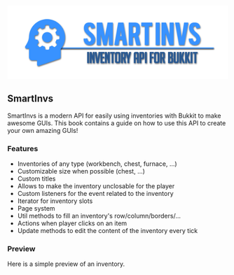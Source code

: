 ![](/assets/smart_invs.png)

## SmartInvs

SmartInvs is a modern API for easily using inventories with Bukkit to make awesome GUIs. This book contains a guide on how to use this API to create your own amazing GUIs!



### Features

* Inventories of any type \(workbench, chest, furnace, ...\)
* Customizable size when possible \(chest, ...\)
* Custom titles
* Allows to make the inventory unclosable for the player
* Custom listeners for the event related to the inventory
* Iterator for inventory slots
* Page system
* Util methods to fill an inventory's row/column/borders/...
* Actions when player clicks on an item
* Update methods to edit the content of the inventory every tick



### Preview

Here is a simple preview of an inventory.

```java

```



